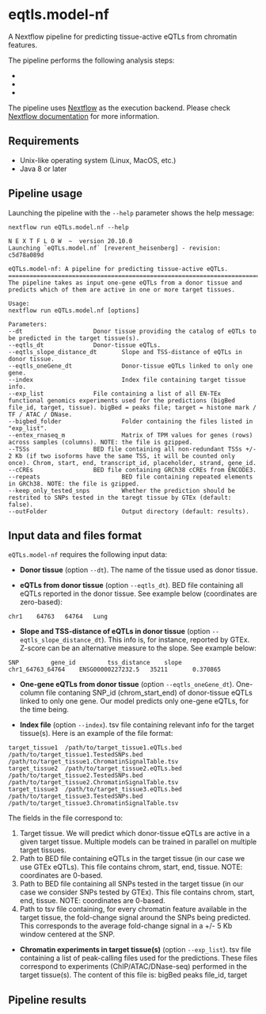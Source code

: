 # eqtls.model-nf

A Nextflow pipeline for predicting tissue-active eQTLs from chromatin features.

The pipeline performs the following analysis steps:

* 
*
*

The pipeline uses [Nextflow](http://www.nextflow.io) as the execution backend. Please check [Nextflow documentation](http://www.nextflow.io/docs/latest/index.html) for more information.

## Requirements

- Unix-like operating system (Linux, MacOS, etc.)
- Java 8 or later 

## Pipeline usage

Launching the pipeline with the `--help` parameter shows the help message:

```
nextflow run eQTLs.model.nf --help
```

```
N E X T F L O W  ~  version 20.10.0
Launching `eQTLs.model.nf` [reverent_heisenberg] - revision: c5d78a089d

eQTLs.model-nf: A pipeline for predicting tissue-active eQTLs.
==============================================================================================
The pipeline takes as input one-gene eQTLs from a donor tissue and predicts which of them are active in one or more target tissues.

Usage:
nextflow run eQTLs.model.nf [options]

Parameters:
--dt			    	Donor tissue providing the catalog of eQTLs to be predicted in the target tissue(s).
--eqtls_dt		    	Donor-tissue eQTLs.
--eqtls_slope_distance_dt    	Slope and TSS-distance of eQTLs in donor tissue.
--eqtls_oneGene_dt           	Donor-tissue eQTLs linked to only one gene.
--index                         Index file containing target tissue info.
--exp_list		    	File containing a list of all EN-TEx functional genomics experiments used for the predictions (bigBed file_id, target, tissue). bigBed = peaks file; target = histone mark / TF / ATAC / DNase.
--bigbed_folder              	Folder containing the files listed in "exp_list".
--entex_rnaseq_m             	Matrix of TPM values for genes (rows) across samples (columns). NOTE: the file is gzipped.
--TSSs			    	BED file containing all non-redundant TSSs +/- 2 Kb (if two isoforms have the same TSS, it will be counted only once). Chrom, start, end, transcript_id, placeholder, strand, gene_id.
--cCREs			    	BED file containing GRCh38 cCREs from ENCODE3.
--repeats             	    	BED file containing repeated elements in GRCh38. NOTE: the file is gzipped.
--keep_only_tested_snps      	Whether the prediction should be restrited to SNPs tested in the taregt tissue by GTEx (default: false).
--outFolder                     Output directory (default: results).
```

## Input data and files format

`eQTLs.model-nf` requires the following input data:

* **Donor tissue** (option `--dt`). The name of the tissue used as donor tissue. 

* **eQTLs from donor tissue** (option `--eqtls_dt`). BED file containing all eQTLs reported in the donor tissue. See example below (coordinates are zero-based):

```
chr1	64763	64764	Lung
```

* **Slope and TSS-distance of eQTLs in donor tissue** (option `--eqtls_slope_distance_dt`). This info is, for instance, reported by GTEx. Z-score can be an alternative measure to the slope. See example below:

```
SNP			gene_id			tss_distance	slope
chr1_64763_64764	ENSG00000227232.5	35211		0.370865
```

* **One-gene eQTLs from donor tissue** (option `--eqtls_oneGene_dt`). One-column file contaning SNP_id (chrom_start_end) of donor-tissue eQTLs linked to only one gene. Our model predicts only one-gene eQTLs, for the time being. 

* **Index file** (option `--index`). tsv file containing relevant info for the target tissue(s). Here is an example of the file format:

```
target_tissue1	/path/to/target_tissue1.eQTLs.bed	/path/to/target_tissue1.TestedSNPs.bed	/path/to/target_tissue1.ChromatinSignalTable.tsv
target_tissue2	/path/to/target_tissue2.eQTLs.bed	/path/to/target_tissue2.TestedSNPs.bed	/path/to/target_tissue2.ChromatinSignalTable.tsv
target_tissue3  /path/to/target_tissue3.eQTLs.bed       /path/to/target_tissue3.TestedSNPs.bed  /path/to/target_tissue3.ChromatinSignalTable.tsv
```

The fields in the file correspond to:

1. Target tissue. We will predict which donor-tissue eQTLs are active in a given target tissue. Multiple models can be trained in parallel on multiple target tissues. 
2. Path to BED file containing eQTLs in the target tissue (in our case we use GTEx eQTLs). This file contains chrom, start, end, tissue. NOTE: coordinates are 0-based.
3. Path to BED file containing all SNPs tested in the target tissue (in our case we consider SNPs tested by GTEx). This file contains chrom, start, end, tissue. NOTE: coordinates are 0-based.
4. Path to tsv file containing, for every chromatin feature available in the target tissue, the fold-change signal around the SNPs being predicted. This corresponds to the average fold-change signal in a +/- 5 Kb window centered at the SNP. 

* **Chromatin experiments in target tissue(s)** (option `--exp_list`). tsv file containing a list of peak-calling files used for the predictions. These files correspond to experiments (ChIP/ATAC/DNase-seq) performed in the target tissue(s). The content of this file is: bigBed peaks file_id, target 



## Pipeline results
